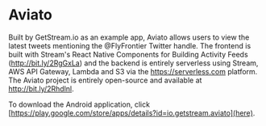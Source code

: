 # Aviato

Built by GetStream.io as an example app, Aviato allows users to view the latest tweets mentioning the @FlyFrontier Twitter handle. The frontend is built with Stream's React Native Components for Building Activity Feeds (http://bit.ly/2RgGxLa) and the backend is entirely serverless using Stream, AWS API Gateway, Lambda and S3 via the https://serverless.com platform. The Aviato project is entirely open-source and available at http://bit.ly/2Rhdlnl.

To download the Android application, click [https://play.google.com/store/apps/details?id=io.getstream.aviato](here).
